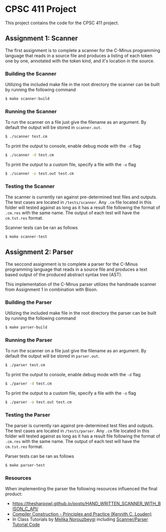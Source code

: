 # CPSC 411 Project

This project contains the code for the CPSC 411 project.

## Assignment 1: Scanner

The first assignment is to complete a scanner for the C-Minus programming language that reads in a source file and produces a listing of each token one by one, annotated with the token kind, and it's location in the source.

### Building the Scanner

Utilizing the included make file in the root directory the scanner can be built by running the following command

```bash
$ make scanner-build
```

### Running the Scanner

To run the scanner on a file just give the filename as an argument. By default the output will be stored in `scanner.out`.

```bash
$ ./scanner test.cm
```

To print the output to console, enable debug mode with the `-d` flag

```bash
$ ./scanner -d test.cm
```

To print the output to a custom file, specify a file with the `-o` flag

```bash
$ ./scanner -o test.out test.cm
```

### Testing the Scanner

The scanner is currently ran against pre-determined test files and outputs. The test cases are located in `/tests/scanner`. Any `.cm` file located in this folder will tested against as long as it has a result file following the format of `.cm.res` with the same name. The output of each test will have the `cm.tst.res` format.

Scanner tests can be ran as follows

```bash
$ make scanner-test
```

## Assignment 2: Parser

The seccond assignment is to complete a parser for the C-Minus programming language that reads in a source file and produces a text based output of the produced abstract syntax tree (AST).

This implementation of the C-Minus parser utilizes the handmade scanner from Assignment 1 in combination with Bison.

### Building the Parser

Utilizing the included make file in the root directory the parser can be built by running the following command

```bash
$ make parser-build
```

### Running the Parser

To run the scanner on a file just give the filename as an argument. By default the output will be stored in `parser.out`.

```bash
$ ./parser test.cm
```

To print the output to console, enable debug mode with the `-d` flag

```bash
$ ./parser -d test.cm
```

To print the output to a custom file, specify a file with the `-o` flag

```bash
$ ./parser -o test.out test.cm
```

### Testing the Parser

The parser is currently ran against pre-determined test files and outputs. The test cases are located in `/tests/parser`. Any `.cm` file located in this folder will tested against as long as it has a result file following the format of `.cm.res` with the same name. The output of each test will have the `cm.tst.res` format.

Parser tests can be ran as follows

```bash
$ make parser-test
```

### Resources

When implementing the parser the following resources influenced the final product:

- https://thesharpowl.github.io/posts/HAND_WRITTEN_SCANNER_WITH_BISON_C_API/
- [Compiler Construction - Principles and Practice (Kennith C. Louden)](https://www.cs.sjsu.edu/~louden/cmptext/)
- In Class Tutorials by [Melika Norouzbeygi](https://melikano.github.io/) including [Scanner/Parser Tutorial Code](https://github.com/Melikano/little-scanner-parser)